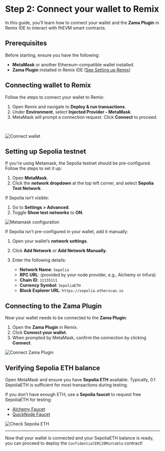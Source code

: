# Step 2: Connect your wallet to Remix

In this guide, you'll learn how to connect your wallet and the **Zama Plugin** in Remix IDE to interact with fhEVM smart contracts.

## Prerequisites

Before starting, ensure you have the following:

- **MetaMask** or another Ethereum-compatible wallet installed.
- **Zama Plugin** installed in Remix IDE ([See Setting up Remix](remix.md))

## Connecting wallet to Remix
Follow the steps to connect your wallet to Remix:

1. Open Remix and navigate to **Deploy & run transactions**.
2. Under **Environment**, select **Injected Provider - MetaMask**.
3. MetaMask will prompt a connection request. Click **Connect** to proceed.
<br>

![Connect wallet](https://colony-recorder.s3.amazonaws.com/files/2025-01-16/821f9695-9c60-479e-9ce5-63d7d2e97daf/stack_animation.webp)

## Setting up Sepolia testnet

If you're using Metamask, the Sepolia testnet should be pre-configured. Follow the steps to set it up:
1. Open **MetaMask**.
2. Click the **network dropdown** at the top left corner, and select **Sepolia Test Network**.

If Sepolia isn’t visible:

1. Go to **Settings > Advanced**.
2. Toggle **Show test networks** to **ON**.

![Metamask configuration](https://colony-recorder.s3.amazonaws.com/files/2025-01-16/68cafdfb-2210-4e06-b24a-f39ff96727a3/stack_animation.webp)

If Sepolia isn’t pre-configured in your wallet, add it manually:

1. Open your wallet’s **network settings**.
2. Click **Add Network** or **Add Network Manually**.
3. Enter the following details:

   - **Network Name**: `Sepolia`
   - **RPC URL**: (provided by your node provider, e.g., Alchemy or Infura)
   - **Chain ID**: `11155111`
   - **Currency Symbol**: `SepoliaETH`
   - **Block Explorer URL**: `https://sepolia.etherscan.io`


## Connecting to the Zama Plugin
Now your wallet needs to be connected to the **Zama Plugin**:
1. Open the **Zama Plugin** in Remix.
2. Click **Connect your wallet**.
3. When prompted by MetaMask, confirm the connection by clicking **Connect**.

![Connect Zama Plugin](https://colony-recorder.s3.amazonaws.com/files/2025-01-16/213f4f6d-f0b7-4bae-be2d-d5e3b8f59ddd/stack_animation.webp)

## Verifying Sepolia ETH balance

Open MetaMask and ensure you have **Sepolia ETH** available. Typically, 0.1 SepoliaETH is sufficient for most transactions during testing.

If you don’t have enough ETH, use a **Sepolia faucet** to request free SepoliaETH for testing:
   - [Alchemy Faucet](https://www.alchemy.com/faucets/ethereum-sepolia)
   - [QuickNode Faucet](https://faucet.quicknode.com/ethereum/sepolia)

![Check Sepolia ETH](https://colony-recorder.s3.amazonaws.com/files/2025-01-16/2cae3f4e-370a-4be0-a071-24b01745bcfc/stack_animation.webp)

---
Now that your wallet is connected and your SepoliaETH balance is ready, you can proceed to deploy the `ConfidentialERC20Mintable` contract!

